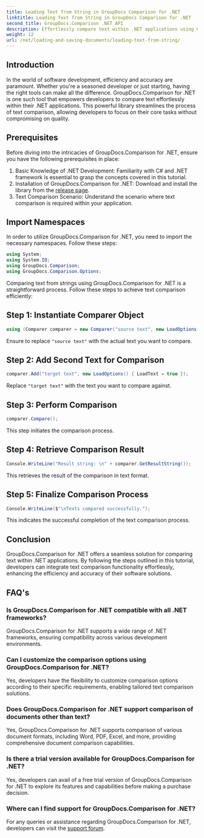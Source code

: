 ```yaml
---
title: Loading Text from String in GroupDocs Comparison for .NET
linktitle: Loading Text from String in GroupDocs Comparison for .NET
second_title: GroupDocs.Comparison .NET API
description: Effortlessly compare text within .NET applications using GroupDocs.Comparison library. Enhance efficiency and accuracy with seamless integration.
weight: 12
url: /net/loading-and-saving-documents/loading-text-from-string/
---
```

## Introduction
In the world of software development, efficiency and accuracy are paramount. Whether you're a seasoned developer or just starting, having the right tools can make all the difference. GroupDocs.Comparison for .NET is one such tool that empowers developers to compare text effortlessly within their .NET applications. This powerful library streamlines the process of text comparison, allowing developers to focus on their core tasks without compromising on quality.
## Prerequisites
Before diving into the intricacies of GroupDocs.Comparison for .NET, ensure you have the following prerequisites in place:
1. Basic Knowledge of .NET Development: Familiarity with C# and .NET framework is essential to grasp the concepts covered in this tutorial.
2. Installation of GroupDocs.Comparison for .NET: Download and install the library from the [release page](https://releases.groupdocs.com/comparison/net/).
3. Text Comparison Scenario: Understand the scenario where text comparison is required within your application.

## Import Namespaces
In order to utilize GroupDocs.Comparison for .NET, you need to import the necessary namespaces. Follow these steps:

```csharp
using System;
using System.IO;
using GroupDocs.Comparison;
using GroupDocs.Comparison.Options;
```
Comparing text from strings using GroupDocs.Comparison for .NET is a straightforward process. Follow these steps to achieve text comparison efficiently:
## Step 1: Instantiate Comparer Object
```csharp
using (Comparer comparer = new Comparer("source text", new LoadOptions() { LoadText = true }))
```
Ensure to replace `"source text"` with the actual text you want to compare.
## Step 2: Add Second Text for Comparison
```csharp
comparer.Add("target text", new LoadOptions() { LoadText = true });
```
Replace `"target text"` with the text you want to compare against.
## Step 3: Perform Comparison
```csharp
comparer.Compare();
```
This step initiates the comparison process.
## Step 4: Retrieve Comparison Result
```csharp
Console.WriteLine("Result string: \n" + comparer.GetResultString());
```
This retrieves the result of the comparison in text format.
## Step 5: Finalize Comparison Process
```csharp
Console.WriteLine($"\nTexts compared successfully.");
```
This indicates the successful completion of the text comparison process.

## Conclusion
GroupDocs.Comparison for .NET offers a seamless solution for comparing text within .NET applications. By following the steps outlined in this tutorial, developers can integrate text comparison functionality effortlessly, enhancing the efficiency and accuracy of their software solutions.
## FAQ's
### Is GroupDocs.Comparison for .NET compatible with all .NET frameworks?
GroupDocs.Comparison for .NET supports a wide range of .NET frameworks, ensuring compatibility across various development environments.
### Can I customize the comparison options using GroupDocs.Comparison for .NET?
Yes, developers have the flexibility to customize comparison options according to their specific requirements, enabling tailored text comparison solutions.
### Does GroupDocs.Comparison for .NET support comparison of documents other than text?
Yes, GroupDocs.Comparison for .NET supports comparison of various document formats, including Word, PDF, Excel, and more, providing comprehensive document comparison capabilities.
### Is there a trial version available for GroupDocs.Comparison for .NET?
Yes, developers can avail of a free trial version of GroupDocs.Comparison for .NET to explore its features and capabilities before making a purchase decision.
### Where can I find support for GroupDocs.Comparison for .NET?
For any queries or assistance regarding GroupDocs.Comparison for .NET, developers can visit the [support forum](https://forum.groupdocs.com/c/comparison/12).
